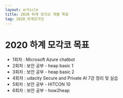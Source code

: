 ```yaml
---
layout: article
title: 2020 하계 모각코 개별 목표
tag: 2020_하계모각코
---
```


# 2020 하계 모각코 목표

* 1회차 : Microsoft Azure chatbot
* 2회차 : 보안 공부 - heap basic 1
* 3회차 : 보안 공부 - heap basic 2
* 4회차 : udacity Secure and Private AI 7강 정리 및 실습
* 5회차 : 보안 공부 - HITCON 10
* 6회차 : 보안 공부 - how2heap

